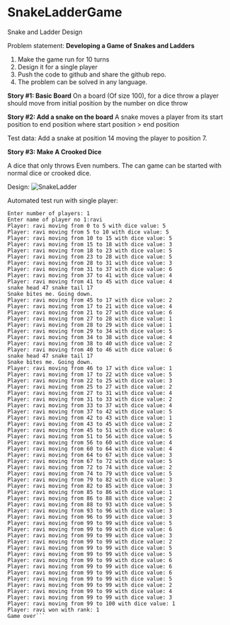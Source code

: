# SnakeLadderGame
Snake and Ladder Design

Problem statement:
**Developing a Game of
Snakes and Ladders**

1. Make the game run for 10 turns
2. Design it for a single player
3. Push the code to github and share the github repo.
4. The problem can be solved in any language.


**Story #1: Basic Board**
On a board (Of size 100), for a dice throw a player should
move from initial position by the number on dice throw

**Story #2: Add a snake on the board**
A snake moves a player from its start position to end position
where start position > end position

Test data: Add a snake at position 14 moving the player
to position 7.

**Story #3: Make A Crooked Dice**

A dice that only throws Even numbers.
The can game can be started with normal dice or crooked
dice.

Design:
![SnakeLadder](https://user-images.githubusercontent.com/24969715/142224616-51f470d4-faeb-4c56-9f51-214d7b7c917d.png)


Automated test run with single player:

```[xxx@xxxxx game]# python3 snakeLadderGame.py 
Enter number of players: 1
Enter name of player no 1:ravi
Player: ravi moving from 0 to 5 with dice value: 5
Player: ravi moving from 5 to 10 with dice value: 5
Player: ravi moving from 10 to 15 with dice value: 5
Player: ravi moving from 15 to 18 with dice value: 3
Player: ravi moving from 18 to 23 with dice value: 5
Player: ravi moving from 23 to 28 with dice value: 5
Player: ravi moving from 28 to 31 with dice value: 3
Player: ravi moving from 31 to 37 with dice value: 6
Player: ravi moving from 37 to 41 with dice value: 4
Player: ravi moving from 41 to 45 with dice value: 4
snake head 47 snake tail 17
Snake bites me. Going down.
Player: ravi moving from 45 to 17 with dice value: 2
Player: ravi moving from 17 to 21 with dice value: 4
Player: ravi moving from 21 to 27 with dice value: 6
Player: ravi moving from 27 to 28 with dice value: 1
Player: ravi moving from 28 to 29 with dice value: 1
Player: ravi moving from 29 to 34 with dice value: 5
Player: ravi moving from 34 to 38 with dice value: 4
Player: ravi moving from 38 to 40 with dice value: 2
Player: ravi moving from 40 to 46 with dice value: 6
snake head 47 snake tail 17
Snake bites me. Going down.
Player: ravi moving from 46 to 17 with dice value: 1
Player: ravi moving from 17 to 22 with dice value: 5
Player: ravi moving from 22 to 25 with dice value: 3
Player: ravi moving from 25 to 27 with dice value: 2
Player: ravi moving from 27 to 31 with dice value: 4
Player: ravi moving from 31 to 33 with dice value: 2
Player: ravi moving from 33 to 37 with dice value: 4
Player: ravi moving from 37 to 42 with dice value: 5
Player: ravi moving from 42 to 43 with dice value: 1
Player: ravi moving from 43 to 45 with dice value: 2
Player: ravi moving from 45 to 51 with dice value: 6
Player: ravi moving from 51 to 56 with dice value: 5
Player: ravi moving from 56 to 60 with dice value: 4
Player: ravi moving from 60 to 64 with dice value: 4
Player: ravi moving from 64 to 67 with dice value: 3
Player: ravi moving from 67 to 72 with dice value: 5
Player: ravi moving from 72 to 74 with dice value: 2
Player: ravi moving from 74 to 79 with dice value: 5
Player: ravi moving from 79 to 82 with dice value: 3
Player: ravi moving from 82 to 85 with dice value: 3
Player: ravi moving from 85 to 86 with dice value: 1
Player: ravi moving from 86 to 88 with dice value: 2
Player: ravi moving from 88 to 93 with dice value: 5
Player: ravi moving from 93 to 96 with dice value: 3
Player: ravi moving from 96 to 99 with dice value: 3
Player: ravi moving from 99 to 99 with dice value: 5
Player: ravi moving from 99 to 99 with dice value: 6
Player: ravi moving from 99 to 99 with dice value: 3
Player: ravi moving from 99 to 99 with dice value: 2
Player: ravi moving from 99 to 99 with dice value: 5
Player: ravi moving from 99 to 99 with dice value: 5
Player: ravi moving from 99 to 99 with dice value: 6
Player: ravi moving from 99 to 99 with dice value: 6
Player: ravi moving from 99 to 99 with dice value: 6
Player: ravi moving from 99 to 99 with dice value: 5
Player: ravi moving from 99 to 99 with dice value: 2
Player: ravi moving from 99 to 99 with dice value: 4
Player: ravi moving from 99 to 99 with dice value: 3
Player: ravi moving from 99 to 100 with dice value: 1
Player: ravi won with rank: 1
Game over```

